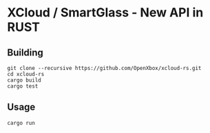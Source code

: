# XCloud / SmartGlass - New API in RUST

## Building

```text
git clone --recursive https://github.com/OpenXbox/xcloud-rs.git
cd xcloud-rs
cargo build
cargo test
```

## Usage

```text
cargo run
```
